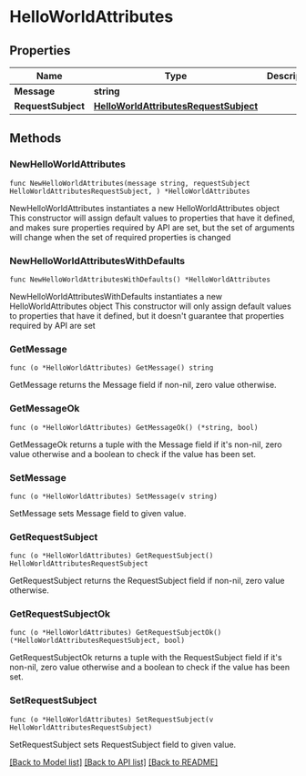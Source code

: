 # HelloWorldAttributes

## Properties

Name | Type | Description | Notes
------------ | ------------- | ------------- | -------------
**Message** | **string** |  | 
**RequestSubject** | [**HelloWorldAttributesRequestSubject**](HelloWorldAttributesRequestSubject.md) |  | 

## Methods

### NewHelloWorldAttributes

`func NewHelloWorldAttributes(message string, requestSubject HelloWorldAttributesRequestSubject, ) *HelloWorldAttributes`

NewHelloWorldAttributes instantiates a new HelloWorldAttributes object
This constructor will assign default values to properties that have it defined,
and makes sure properties required by API are set, but the set of arguments
will change when the set of required properties is changed

### NewHelloWorldAttributesWithDefaults

`func NewHelloWorldAttributesWithDefaults() *HelloWorldAttributes`

NewHelloWorldAttributesWithDefaults instantiates a new HelloWorldAttributes object
This constructor will only assign default values to properties that have it defined,
but it doesn't guarantee that properties required by API are set

### GetMessage

`func (o *HelloWorldAttributes) GetMessage() string`

GetMessage returns the Message field if non-nil, zero value otherwise.

### GetMessageOk

`func (o *HelloWorldAttributes) GetMessageOk() (*string, bool)`

GetMessageOk returns a tuple with the Message field if it's non-nil, zero value otherwise
and a boolean to check if the value has been set.

### SetMessage

`func (o *HelloWorldAttributes) SetMessage(v string)`

SetMessage sets Message field to given value.


### GetRequestSubject

`func (o *HelloWorldAttributes) GetRequestSubject() HelloWorldAttributesRequestSubject`

GetRequestSubject returns the RequestSubject field if non-nil, zero value otherwise.

### GetRequestSubjectOk

`func (o *HelloWorldAttributes) GetRequestSubjectOk() (*HelloWorldAttributesRequestSubject, bool)`

GetRequestSubjectOk returns a tuple with the RequestSubject field if it's non-nil, zero value otherwise
and a boolean to check if the value has been set.

### SetRequestSubject

`func (o *HelloWorldAttributes) SetRequestSubject(v HelloWorldAttributesRequestSubject)`

SetRequestSubject sets RequestSubject field to given value.



[[Back to Model list]](../README.md#documentation-for-models) [[Back to API list]](../README.md#documentation-for-api-endpoints) [[Back to README]](../README.md)


